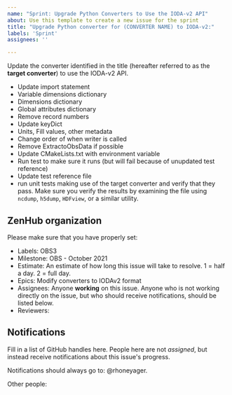 ```yaml
---
name: "Sprint: Upgrade Python Converters to Use the IODA-v2 API"
about: Use this template to create a new issue for the sprint
title: "Upgrade Python converter for (CONVERTER NAME) to IODA-v2:"
labels: 'Sprint'
assignees: ''

---
```


Update the converter identified in the title (hereafter referred to as the **target converter**) to use the IODA-v2 API.

- Update import statement
- Variable dimensions dictionary
- Dimensions dictionary
- Global attributes dictionary
- Remove record numbers
- Update keyDict
- Units, Fill values, other metadata
- Change order of when writer is called
- Remove ExtractoObsData if possible
- Update CMakeLists.txt with environment variable
- Run test to make sure it runs (but will fail because of unupdated test reference)
- Update test reference file
- run unit tests making use of the target converter and verify that they pass. Make sure you verify the results by examining the file using ```ncdump```, ```h5dump```, ```HDFview```, or a similar utility.


## ZenHub organization

Please make sure that you have properly set:
- Labels: OBS3
- Milestone: OBS - October 2021
- Estimate: An estimate of how long this issue will take to resolve. 1 = half a day. 2 = full day.
- Epics: Modify converters to IODAv2 format
- Assignees: Anyone **working** on this issue. Anyone who is not working directly on the issue, but
  who should receive notifications, should be listed below.
- Reviewers: 

## Notifications

Fill in a list of GitHub handles here. People here are not *assigned*, but instead receive notifications
about this issue's progress.

Notifications should always go to: @rhoneyager.

Other people:

